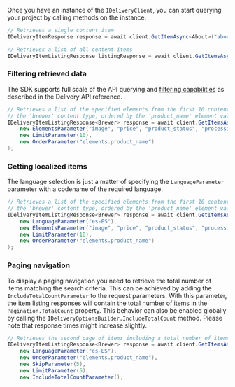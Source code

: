 Once you have an instance of the `IDeliveryClient`, you can start querying your project by calling methods on the instance.

```csharp
// Retrieves a single content item
IDeliveryItemResponse response = await client.GetItemAsync<About>("about_us");

// Retrieves a list of all content items
IDeliveryItemListingResponse listingResponse = await client.GetItemsAsync<About>();
```

### Filtering retrieved data

The SDK supports full scale of the API querying and [filtering capabilities](https://docs.kontent.ai/reference/delivery-api#tag/Filtering-content) as described in the Delivery API reference.

```csharp
// Retrieves a list of the specified elements from the first 10 content items of
// the 'brewer' content type, ordered by the 'product_name' element value
IDeliveryItemListingResponse<Brewer> response = await client.GetItemsAsync<Brewer>(
    new ElementsParameter("image", "price", "product_status", "processing"),
    new LimitParameter(10),
    new OrderParameter("elements.product_name")
);
```

### Getting localized items

The language selection is just a matter of specifying the `LanguageParameter` parameter with a codename of the required language.

```csharp
// Retrieves a list of the specified elements from the first 10 content items of
// the 'brewer' content type, ordered by the 'product_name' element value
IDeliveryItemListingResponse<Brewer> response = await client.GetItemsAsync<Brewer>(
    new LanguageParameter("es-ES"),
    new ElementsParameter("image", "price", "product_status", "processing"),
    new LimitParameter(10),
    new OrderParameter("elements.product_name")
);
```

### Paging navigation

To display a paging navigation you need to retrieve the total number of items matching the search criteria. This can be achieved by adding the `IncludeTotalCountParameter` to the request parameters. With this parameter, the item listing responses will contain the total number of items in the `Pagination.TotalCount` property. This behavior can also be enabled globally by calling the `IDeliveryOptionsBuilder.IncludeTotalCount` method. Please note that response times might increase slightly.

```csharp
// Retrieves the second page of items including a total number of items matching the search criteria
IDeliveryItemListingResponse<Brewer> response = await client.GetItemsAsync<Brewer>(
    new LanguageParameter("es-ES"),
    new OrderParameter("elements.product_name"),
    new SkipParameter(5),
    new LimitParameter(5),
    new IncludeTotalCountParameter(),
```
